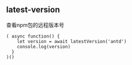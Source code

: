 ## latest-version

查看npm包的远程版本号

```
( async function() {
    let version = await latestVersion('antd')
    console.log(version)
  }
)()
```